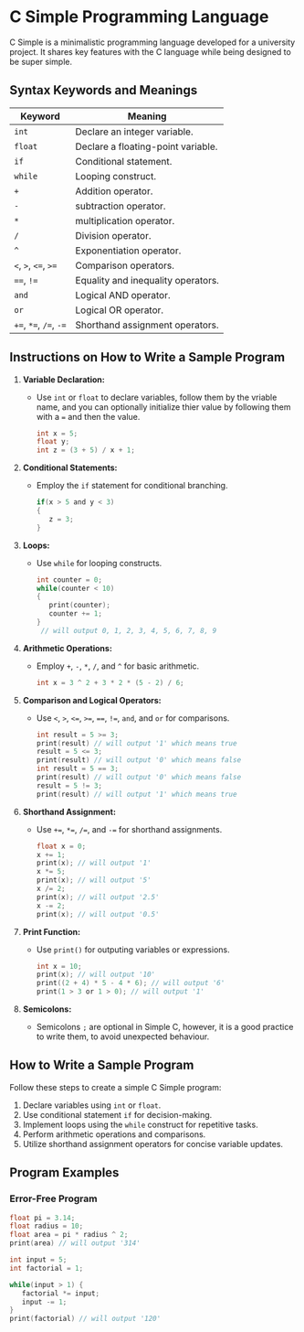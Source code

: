 # C Simple Programming Language

C Simple is a minimalistic programming language developed for a university project. It shares key features with the C language while being designed to be super simple.

## Syntax Keywords and Meanings

| Keyword                | Meaning                                                       |
| ---------------------- | ------------------------------------------------------------- |
| `int`                  | Declare an integer variable.                                  |
| `float`                | Declare a floating-point variable.                            |
| `if`                   | Conditional statement.                                        |
| `while`                | Looping construct.                                            |
| `+`                    | Addition operator.                                            |
| `-`                    | subtraction operator.                                         |
| `*`                    | multiplication operator.                                      |
| `/`                    | Division operator.                                            |
| `^`                    | Exponentiation operator.                                      |
| `<`, `>`, `<=`, `>=`   | Comparison operators.                                         |
| `==`, `!=`             | Equality and inequality operators.                            |
| `and`                  | Logical AND operator.                                         |
| `or`                   | Logical OR operator.                                          |
| `+=`, `*=`, `/=`, `-=` | Shorthand assignment operators.                               |

## Instructions on How to Write a Sample Program

1. **Variable Declaration:**
   - Use `int` or `float` to declare variables, follow them by the vriable name, and you can optionally initialize thier value by following them with a `=` and then the value.
      ```c
      int x = 5;
      float y;
      int z = (3 + 5) / x + 1;
      ```

2. **Conditional Statements:**
   - Employ the `if` statement for conditional branching.
      ```c
      if(x > 5 and y < 3)
      {
         z = 3;
      }
      ```
   
3. **Loops:**
   - Use `while` for looping constructs.
     ```c
     int counter = 0;
     while(counter < 10)
     {
        print(counter);
        counter += 1;
     }
      // will output 0, 1, 2, 3, 4, 5, 6, 7, 8, 9
     ```

4. **Arithmetic Operations:**
   - Employ `+`, `-`, `*`, `/`, and `^` for basic arithmetic.
     ```c
     int x = 3 ^ 2 + 3 * 2 * (5 - 2) / 6;
     ```

5. **Comparison and Logical Operators:**
   - Use `<`, `>`, `<=`, `>=`, `==`, `!=`, `and`, and `or` for comparisons.
     ```c
     int result = 5 >= 3;
     print(result) // will output '1' which means true
     result = 5 <= 3;
     print(result) // will output '0' which means false
     int result = 5 == 3;
     print(result) // will output '0' which means false
     result = 5 != 3;
     print(result) // will output '1' which means true
     ```

6. **Shorthand Assignment:**
   - Use `+=`, `*=`, `/=`, and `-=` for shorthand assignments.
     ```c
     float x = 0;
     x += 1;
     print(x); // will output '1'
     x *= 5;
     print(x); // will output '5'
     x /= 2;
     print(x); // will output '2.5'
     x -= 2;
     print(x); // will output '0.5'
     ```
     
7. **Print Function:**
   - Use `print()` for outputing variables or expressions.
     ```c
     int x = 10;
     print(x); // will output '10'
     print((2 + 4) * 5 - 4 * 6); // will output '6'
     print(1 > 3 or 1 > 0); // will output '1'
     ```
8. **Semicolons:**
   - Semicolons `;` are optional in Simple C, however, it is a good practice to write them, to avoid unexpected behaviour.

## How to Write a Sample Program

Follow these steps to create a simple C Simple program:

1. Declare variables using `int` or `float`.
2. Use conditional statement `if` for decision-making.
3. Implement loops using the `while` construct for repetitive tasks.
4. Perform arithmetic operations and comparisons.
5. Utilize shorthand assignment operators for concise variable updates.

## Program Examples

### Error-Free Program

```c
float pi = 3.14;
float radius = 10;
float area = pi * radius ^ 2;
print(area) // will output '314'

int input = 5;
int factorial = 1;

while(input > 1) {
   factorial *= input;
   input -= 1;
}
print(factorial) // will output '120'
```
